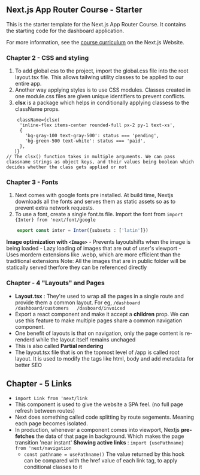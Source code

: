 ## Next.js App Router Course - Starter

This is the starter template for the Next.js App Router Course. It contains the starting code for the dashboard application.

For more information, see the [course curriculum](https://nextjs.org/learn) on the Next.js Website.
### Chapter 2 - CSS and styling
1. To add global css to the project, import the global.css file into the root layout.tsx file. This allows tailwing utility classes to be applied to our entire app.
2. Another way applying styles is to use CSS modules. Classes created in one module.css files are given unique identifiers to prevent conflicts. 
3. **clsx** is a package which helps in conditionally applying classess to the className props. 
```tsx
    className={clsx(
     'inline-flex items-center rounded-full px-2 py-1 text-xs',
     {
       'bg-gray-100 text-gray-500': status === 'pending',
       'bg-green-500 text-white': status === 'paid',
     },
   )}
// The clsx() function takes in multiple arguments. We can pass classname strings as object keys, and their values being boolean which decides whether the class gets applied or not
```
### Chapter 3 - Fonts
1. Next comes with google fonts pre installed. At build time, Nextjs downloads all the fonts and serves them as static assets so as to prevent extra network requests.
2. To use a font, create a single font.ts file. Import the font from `import {Inter} from 'next/font/google`
```ts
    export const inter = Inter({subsets : ['latin']})
```
**Image optimization with `<Image>`** 
    - Prevents layoutshifts when the image is being loaded
    - Lazy loading of images that are out of user's viewport
    - Uses mordern extensions like .webp, which are more efficient than the traditional extensions
Note: All the images that are in public folder will be statically served therfore they can be referenced directly 

### Chapter - 4 "Layouts" and Pages
- **Layout.tsx** : They're used to wrap all the pages in a single route and provide them a common layout. For eg, `/dashboard   /dashboard/customers   /dasboard/invoiced` 
- Export a react component and make it accept a **children** prop. We can use this feature to make multiple pages share a common navigation component. 
- One benefit of layouts is that on navigation, only the page content is re-renderd while the layout itself remains unchaged
- This is also called **Partial rendering**
- The layout.tsx file that is on the topmost level of /app is called root layout. It is used to modify the tags like html, body and add metadata for better SEO

## Chapter - 5 Links 
- `import Link from 'next/link`
- This component is used to give the website a SPA feel. (no full page refresh between routes)
- Next does something called code splitting by route segements. Meaning each page becomes isolated. 
- In production, whenever a <Link> component comes into viewport, Nextjs **pre-fetches** the data of that page in background. Which makes the page transition 'near instant' 
**Showing active links** : `import {usePathname} from 'next/navigation `
    - `const pathname = usePathname()` The value returned by this hook can be compared with the href value of each link tag, to apply conditional classes to it